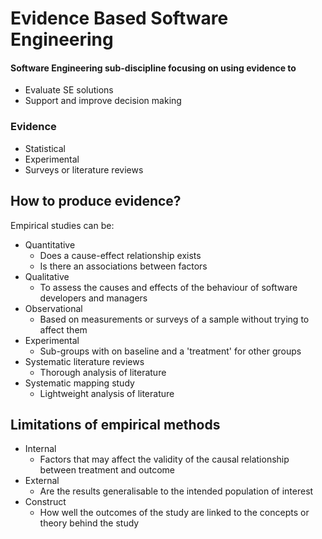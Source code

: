 # Evidence Based Software Engineering
#### Software Engineering sub-discipline focusing on using evidence to
- Evaluate SE solutions
- Support and improve decision making 
### Evidence
- Statistical
- Experimental
- Surveys or literature reviews

## How to produce evidence?
Empirical studies can be:
- Quantitative
	- Does a cause-effect relationship exists
	- Is there an associations between factors
- Qualitative
	- To assess the causes and effects of the behaviour of software developers and managers
- Observational
	- Based on measurements or surveys of a sample without trying to affect them
- Experimental
	- Sub-groups with on baseline and a 'treatment' for other groups
- Systematic literature reviews
	- Thorough analysis of literature
- Systematic mapping study
	- Lightweight analysis of literature
## Limitations of empirical methods
- Internal
	- Factors that may affect the validity of the causal relationship between treatment and outcome
- External
	- Are the results generalisable to the intended population of interest
- Construct
	- How well the outcomes of the study are linked to the concepts or theory behind the study